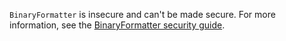 `BinaryFormatter` is insecure and can't be made secure. For more information, see the [BinaryFormatter security guide](../../docs/standard/serialization/binaryformatter-security-guide.md).